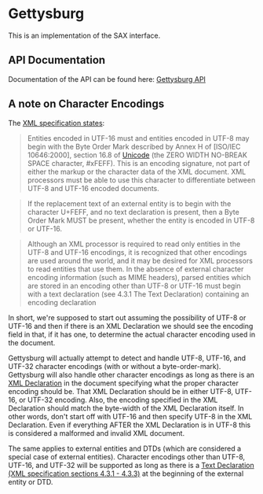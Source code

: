# Gettysburg

This is an implementation of the SAX interface.

## API Documentation

Documentation of the API can be found here: [Gettysburg API](http://galenrhodes.com/Gettysburg/)

## A note on Character Encodings

The [XML specification states](https://www.w3.org/TR/REC-xml/#charencoding):

> Entities encoded in UTF-16 must and entities encoded in UTF-8 may begin with the Byte Order Mark described by Annex H of
> [ISO/IEC 10646:2000], section 16.8 of [Unicode](https://home.unicode.org) (the ZERO WIDTH NO-BREAK SPACE character, #xFEFF).
> This is an encoding signature, not part of either the markup or the character data of the XML document. XML processors must
> be able to use this character to differentiate between UTF-8 and UTF-16 encoded documents.

> If the replacement text of an external entity is to begin with the character U+FEFF, and no text declaration is present, then
> a Byte Order Mark MUST be present, whether the entity is encoded in UTF-8 or UTF-16.

> Although an XML processor is required to read only entities in the UTF-8 and UTF-16 encodings, it is recognized that other
> encodings are used around the world, and it may be desired for XML processors to read entities that use them. In the absence
> of external character encoding information (such as MIME headers), parsed entities which are stored in an encoding other than
> UTF-8 or UTF-16 must begin with a text declaration (see 4.3.1 The Text Declaration) containing an encoding declaration

In short, we're supposed to start out assuming the possibility of UTF-8 or UTF-16 and then if there is an XML Declaration we should
see the encoding field in that, if it has one, to determine the actual character encoding used in the document.

Gettysburg will actually attempt to detect and handle UTF-8, UTF-16, and UTF-32 character encodings (with or without a 
byte-order-mark). Gettysburg will also handle other character encodings as long as there is an
[XML Declaration](https://www.w3.org/TR/REC-xml/#sec-prolog-dtd) in the document specifying what the proper character encoding 
should be. That XML Declaration should be in either UTF-8, UTF-16, or UTF-32 encoding. Also, the encoding specified in the XML 
Declaration should match the byte-width of the XML Declaration itself. In other words, don't start off with UTF-16 and then 
specify UTF-8 in the XML Declaration. Even if everything AFTER the XML Declaration is in UTF-8 this is considered a malformed 
and invalid XML document.

The same applies to external entities and DTDs (which are considered a special case of external entities). Character encodings other
than UTF-8, UTF-16, and UTF-32 will be supported as long as there is a
[Text Declaration (XML specification sections 4.3.1 - 4.3.3)](https://www.w3.org/TR/REC-xml/#sec-TextDecl) at the beginning of 
the external entity or DTD.                                                                                                      
